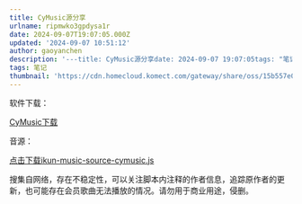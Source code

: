 ```yaml
---
title: CyMusic源分享
urlname: ripmwko3gpdysa1r
date: 2024-09-07T19:07:05.000Z
updated: '2024-09-07 10:51:12'
author: gaoyanchen
description: '---title: CyMusic源分享date: 2024-09-07 19:07:05tags: "笔记"thumbnail: "https://cdn.homecloud.komect.com/gateway/share/oss/15b557e0d25406b90ad79d6344b00...'
tags: 笔记
thumbnail: 'https://cdn.homecloud.komect.com/gateway/share/oss/15b557e0d25406b90ad79d6344b00129a0dd0fa0aee9621199a1cc26520e304b36fa8dc1c10ec1d537bbcd420af0da2c5323965cd4901197fa800169f03af58cd4e587d6ec914bb23c14fb02b6d07dd874238f80bcedf875f42ede08c77770ec581f96fe59398604a071e6b2549168e1b4658aaf8807f4d219fbd6fcf66b3be72e6afb3e5e914a7f956dd17d1269f00f'
---
```

软件下载：

[CyMusic下载](https://github.com/gyc-12/music-player-master/releases)

音源：

[点击下载ikun-music-source-cymusic.js](https://cdn.homecloud.komect.com/gateway/share/oss/15b557e0d25406b90ad79d6344b001290cc3d3277b113362c7f7cea8717aca0e116b789fbda156c6806750226f9c5c5552737a49c6ee91b18310e5488a24303cc1f35078e93f0e004e05430551c1b99a194e02f826d737e1c1b8386d8bd03dd48d51badc7facac9b26bcd9847625a9959f47754fbd38f83c31bf332b680c0b8cded53bc83ed6534d06250aac6ebbe386717a412ea717178112f90dc89e6a5f1b)

搜集自网络，存在不稳定性，可以关注脚本内注释的作者信息，追踪原作者的更新，也可能存在会员歌曲无法播放的情况。请勿用于商业用途，侵删。





